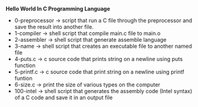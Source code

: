 **Hello World In C Programming Language**
- 0-preprocessor -> script that run a C file through the preprocessor and save the result into another file.
- 1-compiler -> shell script that compile main.c file to main.o
- 2-assembler -> shell script that generate assemble language
- 3-name -> shell script that creates an executable file to another named file
- 4-puts.c -> c source code that prints string on a newline using puts function
- 5-printf.c -> c source code that print string on a newline using printf funtion
- 6-size.c -> print the size of various types on the computer
- 100-intel -> shell script that generates the assembly code (Intel syntax) of a C code and save it in an output file
